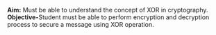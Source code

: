 <b>Aim:</b> Must be able to understand the concept of XOR in cryptography.<br>
<b>Objective-</b>Student must be able to perform encryption and decryption process to secure a message using XOR operation.

